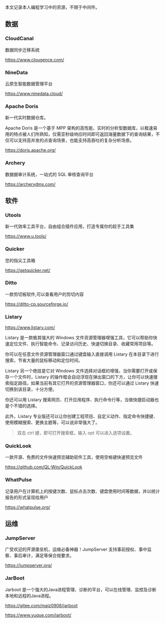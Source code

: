 本文记录本人编程学习中的资源，不限于中间件。

## 数据

### CloudCanal

数据同步迁移系统

https://www.clougence.com/

### NineData

云原生智能数据管理平台

https://www.ninedata.cloud/

### Apache Doris

新一代实时数据仓库。

Apache Doris 是一个基于 MPP 架构的高性能、实时的分析型数据库，以极速易用的特点被人们所熟知，仅需亚秒级响应时间即可返回海量数据下的查询结果，不仅可以支持高并发的点查询场景，也能支持高吞吐的复杂分析场景。

https://doris.apache.org/

### Archery

数据据审计系统，一站式的 SQL 审核查询平台

https://archerydms.com/

## 软件

### Utools

新一代效率工具平台，自由组合插件应用，打造专属你的趁手工具集

https://www.u.tools/

### Quicker

您的指尖工具箱

https://getquicker.net/

### Ditto

一款剪切板软件,可以查看用户的剪切内容

https://ditto-cp.sourceforge.io/

### Listary 

https://www.listary.com/

Listary 是一款极其强大的 Windows 文件资源管理器增强工具，它可以帮助你快速定位文件、执行智能命令、记录访问历史、快速切换目录、收藏常用项目等。

你可以在任意文件资源管理器窗口通过键盘输入直接调用 Listary 在本目录下进行搜索，节省大量的鼠标移动和定位时间。

Listary 另一个绝技是它对 Windows 文件选择对话框的增强，当你需要打开或保存一个文件时，Listary 的操作框会自动浮现在弹出窗口的下方，让你可以快速搜索指定路径。如果当前有其它打开的资源管理器窗口，你还可以通过 Listary 快速切换到该目录，十分方便。

你还可以用 Listary 搜索网页、打开应用程序、执行命令行等，当做快捷启动器也是个不错的选择。

此外，Listary 专业版还可以让你创建工程项目、自定义动作、指定命令快捷键、使用模糊搜索、更换主题等，可以说非常强大了。

> 双击 ctrl 键，即可打开搜索框，输入 opt 可以进入选项设置。

### QuickLook

一款开源、免费的文件快速预览辅助软件工具，使用空格键快速预览文件

https://github.com/QL-Win/QuickLook

### WhatPulse

记录用户在计算机上的按键次数、鼠标点击次数、键盘使用时间等数据，并以统计报告的形式呈现给用户

https://whatpulse.org/

## 运维

### JumpServer

广受欢迎的开源堡垒机，运维必备神器！JumpServer 支持事前授权、事中监察、事后审计，满足等保合规要求。

https://jumpserver.org/

### JarBoot

Jarboot 是一个强大的Java进程管理、诊断的平台，可以在线管理、监控及诊断本地和远程的Java进程。

https://gitee.com/majz0908/jarboot

https://www.yuque.com/jarboot/
